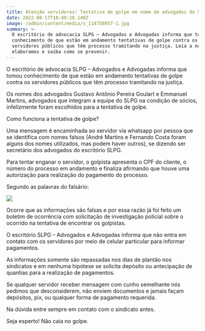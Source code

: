 ```yaml
---
title: Atenção servidores! Tentativa de golpe em nome de advogados do SLPG
date: 2022-08-17T18:49:28.148Z
image: /admin/content/media/s_114750957-1.jpg
summary: >-
  O escritório de advocacia SLPG – Advogados e Advogadas informa que tomou
  conhecimento de que estão em andamento tentativas de golpe contra os
  servidores públicos que têm processo tramitando na justiça. Leia a nota que
  elaboramos e saiba como se prevenir.
---
```

O escritório de advocacia SLPG – Advogados e Advogadas informa que tomou conhecimento de que estão em andamento tentativas de golpe contra os servidores públicos que têm processo tramitando na justiça.

Os nomes dos advogados Gustavo Antônio Pereira Goulart e Emmanuel Martins, advogados que integram a equipe do SLPG na condição de sócios, infelizmente foram escolhidos para a tentativa de golpe.

Como funciona a tentativa de golpe?

Uma mensagem é encaminhada ao servidor via whatsapp por pessoa que se identifica com nomes falsos (André Martins e Fernando Costa foram alguns dos nomes utilizados, mas podem haver outros), se dizendo ser secretário dos advogados do escritório SLPG.

Para tentar enganar o servidor, o golpista apresenta o CPF do cliente, o número do processo em andamento e finaliza afirmando que houve uma autorização para realização do pagamento do processo.

Segundo as palavras do falsário:

![](/admin/content/media/whatsapp-image-2022-08-17-at-11.09.36.png)

Ocorre que as informações são falsas e por essa razão já foi feito um boletim de ocorrência com solicitação de investigação policial sobre o ocorrido na tentativa de encontrar os golpistas.

O escritório SLPG – Advogados e Advogadas informa que não entra em contato com os servidores por meio de celular particular para informar pagamentos.

As informações somente são repassadas nos dias de plantão nos sindicatos e em nenhuma hipótese se solicita depósito ou antecipação de quantias para a realização de pagamentos.

Se qualquer servidor receber mensagem com cunho semelhante nós pedimos que desconsiderem, não enviem documentos e jamais façam depósitos, pix, ou qualquer forma de pagamento requerida.

Na dúvida entre sempre em contato com o sindicato antes.

Seja esperto! Não caia no golpe.
